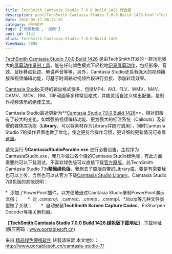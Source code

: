 ```yaml
---
title: TechSmith Camtasia Studio 7.0.0 Build 1426 绿色版
description: post/TechSmith-Camtasia-Studio-7.0.0-Build-1426.html">TechSmithCamtasiaStudio7.0.0Build1426是由TechSmith开发的一款功能强大的post/pingmuluxiangzhuanjia-V7.5-lvsepojie.html">屏幕动作录制工具，能在任何颜色模式下轻松地post/wink.html">记录屏幕动作，包括影像、音效、鼠标移动轨迹、解说声音等等，另外，CamtasiaStudio还具有强大的视频播放和视频编辑功能，可基于时间轴对视频片段进行剪接、添加转场效果。      CamtasiaStudio支持的输出格式很多，包括MP4、AVI、FLV、WMV、M4V、CAMV、MOV、RM、GIF动画等多种常见格式，并能灵活自定义输出配置，是制作视频演示的绝佳工具。
date: 2010-05-17 08:25:25
category: 应用软件
tags: ['动画教程', '视频']
post_id: 1141
alias: TechSmith-Camtasia-Studio-7.0.0-Build-1426
ViewNums: 4895
---
```


[TechSmith Camtasia Studio 7.0.0 Build 1426](/blog/techsmith-camtasia-studio-700-build-1426) 是由TechSmith开发的一款功能强大的[屏幕动作录制工具](/blog/pingmuluxiangzhuanjia-v75-lvsepojie)，能在任何颜色模式下轻松地[记录屏幕动作](/blog/wink)，包括影像、音效、鼠标移动轨迹、解说声音等等，另外，Camtasia Studio还具有强大的视频播放和视频编辑功能，可基于时间轴对视频片段进行剪接、添加转场效果。

[Camtasia Studio](http://www.portablesoft.cn/camtasia-studio-7/)支持的输出格式很多，包括MP4、AVI、FLV、WMV、M4V、CAMV、MOV、RM、GIF动画等多种常见格式，并能灵活自定义输出配置，是制作视频演示的绝佳工具。

Camtasia Studio最近更新为**[Camtasia Studio 7.0.0 Build 1426](/blog/techsmith-camtasia-studio-700-build-1426)**，相对旧版有了较大的变化，如增强的视频编辑功能、更为强大的标注系统（Callouts）及新增的媒体库功能（**Library**，可以将素材存为Library并随时调用），同时Camtasia Studio 7的操作界面也做了优化，使之更符合操作习惯，更详细的更新情况可查看[这里](http://www.techsmith.com/camtasia/whatsnew.asp)。

请先运行 **!)CamtasiaStudioPorable.exe** 进行必要设置，主程序为CamtasiaStudio.exe，我几乎做过各个版的Camtasia Studio绿色版，有此方面需要的可以下载测试，不喜欢绿色版可以直接下载[官方原版](http://www.techsmith.com/download/camtasiatrialthx.asp)。此TechSmith Camtasia Studio 7为**精简绿色版**，我删去了原版自带的Library库，要是有需要我也可以上传，当然也可以从官方下载[Camtasia Studio Library](http://www.techsmith.com/camtasia/librarymedia.asp)。Camtasia Studio 7绿色版的其他说明：

*  添加了PowerPoint插件，以方便地通过Camtasia Studio录制PowerPoint演示文档；
      *  对 *.camproj、*.camrec、*.cmmp、*.cmmtpl、*.libzip等几种文件类型做了关联；
      *  自动安装**TechSmith Screen Capture Codec**、EnSharpen Decoder等相关解码器。

【[**TechSmith Camtasia Studio 7.0.0 Build 1426 绿色版下载地址**](/blog/techsmith-camtasia-studio-700-build-1426)】
[下载地址](download.asp?id=427)(解压密码：www.portablesoft.cn)

来自 [精品绿色便携软件](http://www.portablesoft.cn/) 转载请保留
本文地址：<http://www.portablesoft.cn/camtasia-studio-7/>

